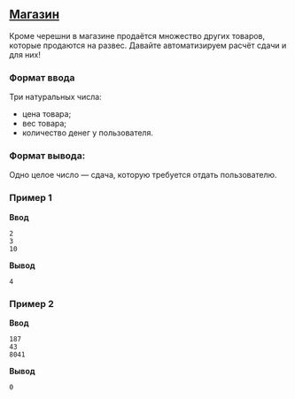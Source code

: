 ## [Магазин](../../../solutions/2.1/21_e.py)

Кроме черешни в магазине продаётся множество других товаров, которые продаются на развес.
Давайте автоматизируем расчёт сдачи и для них!

### Формат ввода

Три натуральных числа:

- цена товара;
- вес товара;
- количество денег у пользователя.

### Формат вывода:

Одно целое число — сдача, которую требуется отдать пользователю.

### Пример 1

__Ввод__
```plaintext
2
3
10
```

__Вывод__
```plaintext
4
```

### Пример 2

__Ввод__
```plaintext
187
43
8041
```

__Вывод__
```plaintext
0
```